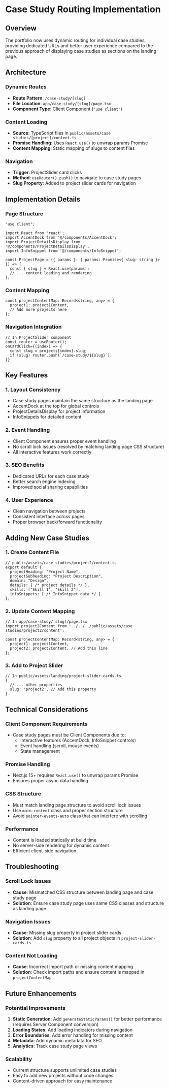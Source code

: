# Case Study Routing Implementation

## Overview

The portfolio now uses dynamic routing for individual case studies, providing dedicated URLs and better user experience compared to the previous approach of displaying case studies as sections on the landing page.

## Architecture

### Dynamic Routes
- **Route Pattern**: `/case-study/[slug]`
- **File Location**: `app/case-study/[slug]/page.tsx`
- **Component Type**: Client Component (`"use client"`)

### Content Loading
- **Source**: TypeScript files in `public/assets/case studies/[project]/content.ts`
- **Promise Handling**: Uses `React.use()` to unwrap params Promise
- **Content Mapping**: Static mapping of slugs to content files

### Navigation
- **Trigger**: ProjectSlider card clicks
- **Method**: `useRouter().push()` to navigate to case study pages
- **Slug Property**: Added to project slider cards for navigation

## Implementation Details

### Page Structure
```tsx
"use client";

import React from 'react';
import AccentDock from '@/components/AccentDock';
import ProjectDetailsDisplay from '@/components/ProjectDetailsDisplay';
import InfoSnippet from '@/components/InfoSnippet';

const ProjectPage = ({ params }: { params: Promise<{ slug: string }> }) => {
  const { slug } = React.use(params);
  // ... content loading and rendering
};
```

### Content Mapping
```tsx
const projectContentMap: Record<string, any> = {
  project1: project1Content,
  // Add more projects here
};
```

### Navigation Integration
```tsx
// In ProjectSlider component
const router = useRouter();
onCardClick={(index) => {
  const slug = projects[index].slug;
  if (slug) router.push(`/case-study/${slug}`);
}}
```

## Key Features

### 1. Layout Consistency
- Case study pages maintain the same structure as the landing page
- AccentDock at the top for global controls
- ProjectDetailsDisplay for project information
- InfoSnippets for detailed content

### 2. Event Handling
- Client Component ensures proper event handling
- No scroll lock issues (resolved by matching landing page CSS structure)
- All interactive features work correctly

### 3. SEO Benefits
- Dedicated URLs for each case study
- Better search engine indexing
- Improved social sharing capabilities

### 4. User Experience
- Clean navigation between projects
- Consistent interface across pages
- Proper browser back/forward functionality

## Adding New Case Studies

### 1. Create Content File
```tsx
// public/assets/case studies/project2/content.ts
export default {
  projectHeading: "Project Name",
  projectSubheading: "Project Description",
  domain: "Design",
  details: { /* project details */ },
  skills: ["Skill 1", "Skill 2"],
  infoSnippets: [ /* InfoSnippet data */ ]
};
```

### 2. Update Content Mapping
```tsx
// In app/case-study/[slug]/page.tsx
import project2Content from '../../../public/assets/case studies/project2/content';

const projectContentMap: Record<string, any> = {
  project1: project1Content,
  project2: project2Content, // Add this line
};
```

### 3. Add to Project Slider
```tsx
// In public/assets/landing/project-slider-cards.ts
{
  // ... other properties
  slug: 'project2', // Add this property
}
```

## Technical Considerations

### Client Component Requirements
- Case study pages must be Client Components due to:
  - Interactive features (AccentDock, InfoSnippet controls)
  - Event handling (scroll, mouse events)
  - State management

### Promise Handling
- Next.js 15+ requires `React.use()` to unwrap params Promise
- Ensures proper async data handling

### CSS Structure
- Must match landing page structure to avoid scroll lock issues
- Use `main-content` class and proper section structure
- Avoid `pointer-events-auto` class that can interfere with scrolling

### Performance
- Content is loaded statically at build time
- No server-side rendering for dynamic content
- Efficient client-side navigation

## Troubleshooting

### Scroll Lock Issues
- **Cause**: Mismatched CSS structure between landing page and case study page
- **Solution**: Ensure case study page uses same CSS classes and structure as landing page

### Navigation Issues
- **Cause**: Missing slug property in project slider cards
- **Solution**: Add `slug` property to all project objects in `project-slider-cards.ts`

### Content Not Loading
- **Cause**: Incorrect import path or missing content mapping
- **Solution**: Check import paths and ensure content is mapped in `projectContentMap`

## Future Enhancements

### Potential Improvements
1. **Static Generation**: Add `generateStaticParams()` for better performance (requires Server Component conversion)
2. **Loading States**: Add loading indicators during navigation
3. **Error Boundaries**: Add error handling for missing content
4. **Metadata**: Add dynamic metadata for SEO
5. **Analytics**: Track case study page views

### Scalability
- Current structure supports unlimited case studies
- Easy to add new projects without code changes
- Content-driven approach for easy maintenance 